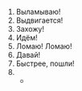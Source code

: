 1. Выламываю!
2. Выдвигается!
3. Захожу!
4. Идём!
5. Ломаю! Ломаю!
6. Давай!
7. Быстрее, пошли!
8. -